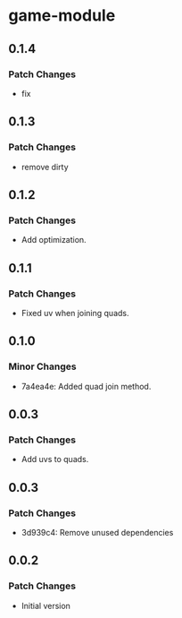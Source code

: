 # game-module

## 0.1.4

### Patch Changes

-   fix

## 0.1.3

### Patch Changes

-   remove dirty

## 0.1.2

### Patch Changes

-   Add optimization.

## 0.1.1

### Patch Changes

-   Fixed uv when joining quads.

## 0.1.0

### Minor Changes

-   7a4ea4e: Added quad join method.

## 0.0.3

### Patch Changes

-   Add uvs to quads.

## 0.0.3

### Patch Changes

-   3d939c4: Remove unused dependencies

## 0.0.2

### Patch Changes

-   Initial version

